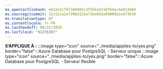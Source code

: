 ```yaml
---
ms.openlocfilehash: e622e3cf6f3d9403c3f55ba32167b4ac4e813d68
ms.sourcegitcommit: 32c521a2ef396d121e71ba682e098092ac673b30
ms.translationtype: HT
ms.contentlocale: fr-FR
ms.lasthandoff: 09/25/2020
ms.locfileid: "91376397"
---
```

<Token>**S’APPLIQUE À :** :::image type="icon" source="../media/applies-to/yes.png" border="false":::Azure Database pour PostgreSQL - Serveur unique :::image type="icon" source="../media/applies-to/yes.png" border="false":::Azure Database pour PostgreSQL - Serveur flexible </Token>